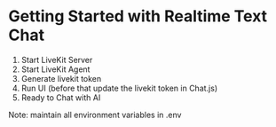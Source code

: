 # Getting Started with Realtime Text Chat

1. Start LiveKit Server
2. Start LiveKit Agent
3. Generate livekit token
3. Run UI (before that update the livekit token in Chat.js)
5. Ready to Chat with AI

Note: maintain all environment variables in .env

